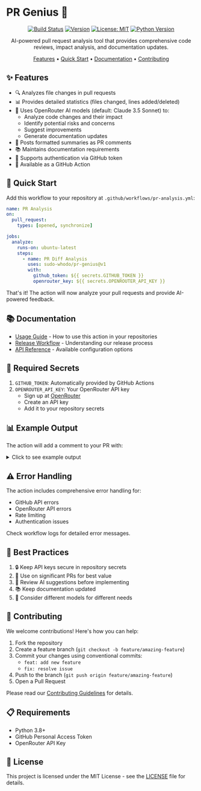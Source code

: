 # PR Genius 🤖

<div align="center">

[![Build Status](https://github.com/sudo-whodo/pr-genius/actions/workflows/build.yml/badge.svg)](https://github.com/sudo-whodo/pr-genius/actions)
[![Version](https://img.shields.io/github/v/release/sudo-whodo/pr-genius?include_prereleases)](https://github.com/sudo-whodo/pr-genius/releases)
[![License: MIT](https://img.shields.io/badge/License-MIT-yellow.svg)](https://opensource.org/licenses/MIT)
[![Python Version](https://img.shields.io/badge/python-3.8%2B-blue)](https://www.python.org/downloads/)

AI-powered pull request analysis tool that provides comprehensive code reviews, impact analysis, and documentation updates.

[Features](#features) •
[Quick Start](#quick-start) •
[Documentation](#documentation) •
[Contributing](#contributing)

</div>

## ✨ Features

- 🔍 Analyzes file changes in pull requests
- 📊 Provides detailed statistics (files changed, lines added/deleted)
- 🧠 Uses OpenRouter AI models (default: Claude 3.5 Sonnet) to:
  - Analyze code changes and their impact
  - Identify potential risks and concerns
  - Suggest improvements
  - Generate documentation updates
- 💬 Posts formatted summaries as PR comments
- 📚 Maintains documentation requirements
- 🔐 Supports authentication via GitHub token
- 🚀 Available as a GitHub Action

## 🚀 Quick Start

Add this workflow to your repository at `.github/workflows/pr-analysis.yml`:

```yaml
name: PR Analysis
on:
  pull_request:
    types: [opened, synchronize]

jobs:
  analyze:
    runs-on: ubuntu-latest
    steps:
      - name: PR Diff Analysis
        uses: sudo-whodo/pr-genius@v1
        with:
          github_token: ${{ secrets.GITHUB_TOKEN }}
          openrouter_key: ${{ secrets.OPENROUTER_API_KEY }}
```

That's it! The action will now analyze your pull requests and provide AI-powered feedback.

## 📚 Documentation

- [Usage Guide](docs/usage-guide.md) - How to use this action in your repositories
- [Release Workflow](docs/release-workflow.md) - Understanding our release process
- [API Reference](docs/usage-guide.md#configuration-options) - Available configuration options

## 🔧 Required Secrets

1. `GITHUB_TOKEN`: Automatically provided by GitHub Actions
2. `OPENROUTER_API_KEY`: Your OpenRouter API key
   - Sign up at [OpenRouter](https://openrouter.ai/)
   - Create an API key
   - Add it to your repository secrets

## 📊 Example Output

The action will add a comment to your PR with:

<details>
<summary>Click to see example output</summary>

```markdown
## 🤖 Pull Request Analysis

### 📊 Statistics

- Files changed: 3
- Lines added: 150
- Lines deleted: 50

### 🧠 AI Code Review

[AI-generated code review comments]

### 📚 Documentation Updates Needed

[Documentation suggestions]

### 🔍 Notable Changes

[List of significant changes]
```

</details>

## ⚠️ Error Handling

The action includes comprehensive error handling for:

- GitHub API errors
- OpenRouter API errors
- Rate limiting
- Authentication issues

Check workflow logs for detailed error messages.

## 🎯 Best Practices

1. 🔒 Keep API keys secure in repository secrets
2. 🔄 Use on significant PRs for best value
3. 👀 Review AI suggestions before implementing
4. 📚 Keep documentation updated
5. 🤖 Consider different models for different needs

## 🤝 Contributing

We welcome contributions! Here's how you can help:

1. Fork the repository
2. Create a feature branch (`git checkout -b feature/amazing-feature`)
3. Commit your changes using conventional commits:
   - `feat: add new feature`
   - `fix: resolve issue`
4. Push to the branch (`git push origin feature/amazing-feature`)
5. Open a Pull Request

Please read our [Contributing Guidelines](CONTRIBUTING.md) for details.

## 📋 Requirements

- Python 3.8+
- GitHub Personal Access Token
- OpenRouter API Key

## 📄 License

This project is licensed under the MIT License - see the [LICENSE](LICENSE) file for details.
